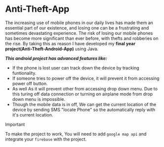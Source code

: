 # Anti-Theft-App
   The increasing use of mobile phones in our daily lives has made them an essential part of our existence, and losing one can be a frustrating and sometimes devastating experience. The risk of losing our mobile phones has become more significant than ever before, with thefts and robberies on the rise. By taking this as reason I have developed my **final year project(Anti-Theft-Android-App)** using Java.

***This android project has advanced features like:***

  * If the phone is lost user can track down the device by tracking funtionality.
  * If someone tries to power off the device, it will prevent it from accessing power off button.
  * As well As it will prevent other from accessing drop down menu. Due to this turing off data connection or turning on airplane mode from drop down menu is impossible.
  * Though the mobile data is in off, We can get the current location of the device by sending SMS "locate Phone" so the automatically reply with it's current location.

> [!IMPORTANT]
> To make the project to work, You will need to add `google map api` and integrate your `firebase` with the project.
